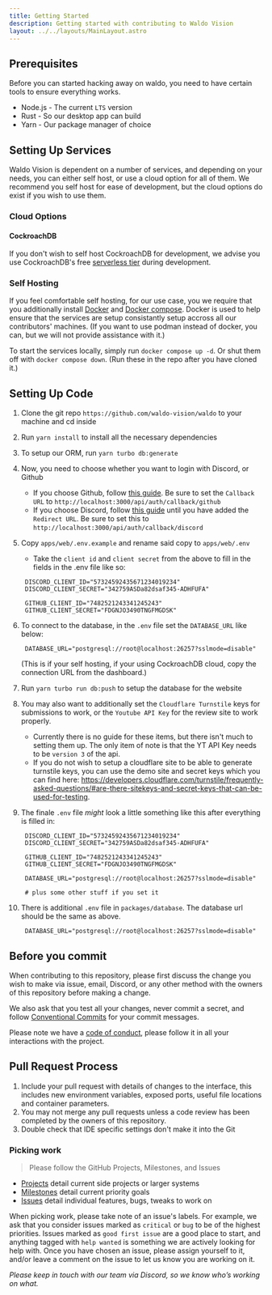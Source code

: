 ```yaml
---
title: Getting Started
description: Getting started with contributing to Waldo Vision
layout: ../../layouts/MainLayout.astro
---
```


## Prerequisites

Before you can started hacking away on waldo, you need to have certain tools to ensure everything works.

- Node.js - The current `LTS` version
- Rust - So our desktop app can build
- Yarn - Our package manager of choice

## Setting Up Services

Waldo Vision is dependent on a number of services, and depending on your needs, you can either self host, or use a cloud option for all of them. We recommend you self host for ease of development, but the cloud options do exist if you wish to use them.

### Cloud Options

#### CockroachDB

If you don't wish to self host CockroachDB for development, we advise you use CockroachDB's free [serverless tier](https://www.cockroachlabs.com/get-started-cockroachdb/) during development.

### Self Hosting

If you feel comfortable self hosting, for our use case, you we require that you additionally install [Docker](https://www.docker.com/) and [Docker compose](https://docs.docker.com/compose/). Docker is used to help ensure that the services are setup consistantly setup accross all our contributors' machines. (If you want to use podman instead of docker, you can, but we will not provide assistance with it.)

To start the services locally, simply run `docker compose up -d`. Or shut them off with `docker compose down`. (Run these in the repo after you have cloned it.)

## Setting Up Code

1. Clone the git repo `https://github.com/waldo-vision/waldo` to your machine and cd inside
1. Run `yarn install` to install all the necessary dependencies
1. To setup our ORM, run `yarn turbo db:generate`
1. Now, you need to choose whether you want to login with Discord, or Github
   - If you choose Github, follow [this guide](https://docs.github.com/en/developers/apps/building-oauth-apps/creating-an-oauth-app). Be sure to set the `Callback URL` to `http://localhost:3000/api/auth/callback/github`
   - If you choose Discord, follow [this guide](https://discordjs.guide/oauth2/#getting-an-oauth2-url) until you have added the `Redirect URL`. Be sure to set this to `http://localhost:3000/api/auth/callback/discord`
1. Copy `apps/web/.env.example` and rename said copy to `apps/web/.env`

   - Take the `client id` and `client secret` from the above to fill in the fields in the .env file like so:

   ```.env
    DISCORD_CLIENT_ID="57324592435671234019234"
    DISCORD_CLIENT_SECRET="342759ASDa82dsaf345-ADHFUFA"

    GITHUB_CLIENT_ID="7482521243341245243"
    GITHUB_CLIENT_SECRET="FDGNJO3490TNGFMGDSK"
   ```

1. To connect to the database, in the `.env` file set the `DATABASE_URL` like below:

   ```.env
    DATABASE_URL="postgresql://root@localhost:26257?sslmode=disable"
   ```

   (This is if your self hosting, if your using CockroachDB cloud, copy the connection URL from the dashboard.)

1. Run `yarn turbo run db:push` to setup the database for the website

1. You may also want to additionally set the `Cloudflare Turnstile` keys for submissions to work, or the `Youtube API Key` for the review site to work properly.

   - Currently there is no guide for these items, but there isn't much to setting them up. The only item of note is that the YT API Key needs to be `version 3` of the api.
   - If you do not wish to setup a cloudflare site to be able to generate turnstile keys, you can use the demo site and secret keys which you can find here: https://developers.cloudflare.com/turnstile/frequently-asked-questions/#are-there-sitekeys-and-secret-keys-that-can-be-used-for-testing.

1. The finale `.env` file _might_ look a little something like this after everything is filled in:

   ```.env
    DISCORD_CLIENT_ID="57324592435671234019234"
    DISCORD_CLIENT_SECRET="342759ASDa82dsaf345-ADHFUFA"

    GITHUB_CLIENT_ID="7482521243341245243"
    GITHUB_CLIENT_SECRET="FDGNJO3490TNGFMGDSK"

    DATABASE_URL="postgresql://root@localhost:26257?sslmode=disable"

    # plus some other stuff if you set it
   ```

1. There is additional `.env` file in `packages/database`. The database url should be the same as above.

   ```.env
    DATABASE_URL="postgresql://root@localhost:26257?sslmode=disable"
   ```

## Before you commit

When contributing to this repository, please first discuss the change you wish to make via issue,
email, Discord, or any other method with the owners of this repository before making a change.

We also ask that you test all your changes, never commit a secret, and follow [Conventional Commits](https://www.conventionalcommits.org/en/v1.0.0/) for your commit messages.

Please note we have a [code of conduct](/legal/code-of-conduct), please follow it in all your interactions with the project.

## Pull Request Process

1. Include your pull request with details of changes to the interface, this includes new environment
   variables, exposed ports, useful file locations and container parameters.
2. You may not merge any pull requests unless a code review has been completed by the owners of
   this repository.
3. Double check that IDE specific settings don't make it into the Git

### Picking work

> Please follow the GitHub Projects, Milestones, and Issues

- [Projects](https://github.com/orgs/waldo-vision/projects/6) detail current side projects or larger systems
- [Milestones](https://github.com/waldo-vision/waldo/milestones) detail current priority goals
- [Issues](https://github.com/waldo-vision/waldo/issues) detail individual features, bugs, tweaks to work on

When picking work, please take note of an issue's labels. For example, we ask that you consider issues marked as `critical` or `bug` to be of the highest priorities. Issues marked as `good first issue` are a good place to start, and anything tagged with `help wanted` is something we are actively looking for help with. Once you have chosen an issue, please assign yourself to it, and/or leave a comment on the issue to let us know you are working on it.

_Please keep in touch with our team via Discord, so we know who’s working on what._
